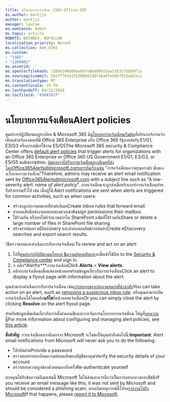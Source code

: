 ```yaml
---
title: นโยบายการแจ้งเตือน 1385-Office-365
ms.author: markjjo
author: markjjo
manager: lauraw
ms.audience: Admin
ms.topic: article
ROBOTS: NOINDEX, NOFOLLOW
localization_priority: Normal
ms.collection: Adm_O365
ms.custom:
- "1385"
- "3200002"
ms.assetid: ''
ms.openlocfilehash: 1209e59668bbe69fe88408933ae11b357b8d4f1a
ms.sourcegitcommit: 55eff703a17e500681d8fa6a87eb067019ade3cc
ms.translationtype: MT
ms.contentlocale: th-TH
ms.lasthandoff: 04/22/2020
ms.locfileid: "43687637"
---
```

# <a name="alert-policies"></a><span data-ttu-id="39074-102">นโยบายการแจ้งเตือน</span><span class="sxs-lookup"><span data-stu-id="39074-102">Alert policies</span></span>

<span data-ttu-id="39074-103">ศูนย์การปฏิบัติตามกฎระเบียบ & Microsoft 365 มี[นโยบายการแจ้งเตือนเริ่มต้น](https://docs.microsoft.com/office365/securitycompliance/alert-policies#default-alert-policies)ที่ทริกเกอร์การแจ้งเตือนสําหรับองค์กรที่มี Office 365 Enterprise หรือ Office 365 รัฐบาลสหรัฐ E1/G1, E3/G3 หรือการสมัครใช้งาน E5/G5</span><span class="sxs-lookup"><span data-stu-id="39074-103">The Microsoft 365 security & Compliance Center offers [default alert policies](https://docs.microsoft.com/office365/securitycompliance/alert-policies#default-alert-policies) that trigger alerts for organizations with an Office 365 Enterprise or Office 365 US Government E1/G1, E3/G3, or E5/G5 subscription.</span></span> <span data-ttu-id="39074-104">ผู้ดูแลอาจได้รับการแจ้งเตือนทางอีเมลที่ส่งโดยOffice365Alerts@microsoft.comบรรทัดเรื่องเช่น "การแจ้งเตือนความรุนแรงต่ํา:*ชื่อของนโยบายการแจ้งเตือน*"</span><span class="sxs-lookup"><span data-stu-id="39074-104">Therefore, admins may receive an alert email notification sent by Office365Alerts@microsoft.com with a subject line such as "A low-severity alert: *name of alert policy*".</span></span> <span data-ttu-id="39074-105">การแจ้งเตือนจะถูกส่งเมื่อทริกเกอร์การแจ้งเตือนสําหรับกิจกรรมทั่วไป เช่น เมื่อผู้ใช้:</span><span class="sxs-lookup"><span data-stu-id="39074-105">Alert notifications are sent when alerts are triggered for common activities, such as when users:</span></span>

- <span data-ttu-id="39074-106">สร้างกฎกล่องจดหมายที่ส่งต่ออีเมล</span><span class="sxs-lookup"><span data-stu-id="39074-106">Create inbox rules that forward email.</span></span>
- <span data-ttu-id="39074-107">กําหนดสิทธิ์กล่องจดหมายของพวกเขา</span><span class="sxs-lookup"><span data-stu-id="39074-107">Assign permissions their mailbox.</span></span>
- <span data-ttu-id="39074-108">ใช้ร่วมกัน หรือลบไฟล์จํานวนมากใน SharePoint แฟ้มที่ใช้ร่วมกัน</span><span class="sxs-lookup"><span data-stu-id="39074-108">Share or delete a large number of files in SharePoint file sharing.</span></span>
- <span data-ttu-id="39074-109">สร้างการค้นหา eDiscovery และส่งออกผลลัพธ์การค้นหา</span><span class="sxs-lookup"><span data-stu-id="39074-109">Create eDiscovery searches and export search results.</span></span>

<span data-ttu-id="39074-110">วิธีตรวจสอบและดําเนินการกับการแจ้งเตือน:</span><span class="sxs-lookup"><span data-stu-id="39074-110">To review and act on an alert:</span></span>

1. <span data-ttu-id="39074-111">ไปที่[ศูนย์การปฏิบัติตามนโยบาย &ความปลอดภัยและ](https://protection.office.com)ลงชื่อเข้าใช้</span><span class="sxs-lookup"><span data-stu-id="39074-111">Go to the [Security & Compliance center](https://protection.office.com) and sign in.</span></span>
2. <span data-ttu-id="39074-112"> > คลิก**Alert\s\*\*\**การแจ้งเตือน**</span><span class="sxs-lookup"><span data-stu-id="39074-112">Click **Alerts** > **View alerts**.</span></span>
3. <span data-ttu-id="39074-113">คลิกการแจ้งเตือนเพื่อแสดงหน้าลอยพร้อมข้อมูลเกี่ยวกับการแจ้งเตือน</span><span class="sxs-lookup"><span data-stu-id="39074-113">Click an alert to display a flyout page with information about the alert.</span></span>

<span data-ttu-id="39074-114">คุณสามารถดําเนินการกับการแจ้งเตือน เช่น[การลบกฎของกล่องจดหมายที่น่าสงสัย](https://docs.microsoft.com/office365/securitycompliance/responding-to-a-compromised-email-account)</span><span class="sxs-lookup"><span data-stu-id="39074-114">You can take action on an alert, such as [removing a suspicious inbox rule](https://docs.microsoft.com/office365/securitycompliance/responding-to-a-compromised-email-account).</span></span> <span data-ttu-id="39074-115">หรือคุณสามารถปิดการแจ้งเตือนได้โดยคลิก**แก้ไข**ที่หน้าลอยแจ้งเตือน</span><span class="sxs-lookup"><span data-stu-id="39074-115">Or you can simply close the alert by clicking **Resolve** on the alert flyout page.</span></span>

<span data-ttu-id="39074-116">สําหรับข้อมูลเพิ่มเติมเกี่ยวกับการตั้งค่าคอนฟิกและการจัดการนโยบายการแจ้งเตือน ให้ดูที่[บทความนี้](https://docs.microsoft.com/office365/securitycompliance/alert-policies)</span><span class="sxs-lookup"><span data-stu-id="39074-116">For more information about configuring and managing alert policies, see  [this article](https://docs.microsoft.com/office365/securitycompliance/alert-policies).</span></span>

<span data-ttu-id="39074-117">**สิ่งสําคัญ**: การแจ้งเตือนทางอีเมลจาก Microsoft จะไม่ขอให้คุณทําสิ่งต่อไปนี้:</span><span class="sxs-lookup"><span data-stu-id="39074-117">**Important**: Alert email notifications from Microsoft will never ask you to do the following:</span></span>

- <span data-ttu-id="39074-118">ใส่รหัสผ่าน</span><span class="sxs-lookup"><span data-stu-id="39074-118">Provide a password</span></span>
- <span data-ttu-id="39074-119">ตรวจสอบรายละเอียดความปลอดภัยของบัญชีของคุณ</span><span class="sxs-lookup"><span data-stu-id="39074-119">Verify the security details of your account</span></span>
- <span data-ttu-id="39074-120">ตรวจสอบความถูกต้องด้วยตนเองอีกครั้ง</span><span class="sxs-lookup"><span data-stu-id="39074-120">Re-authenticate yourself</span></span>

<span data-ttu-id="39074-121">หากคุณได้รับข้อความอีเมลเช่นนี้ Microsoft ไม่ได้ส่งและควรถือว่าเป็นการหลอกลวงแบบฟิชชิ่ง</span><span class="sxs-lookup"><span data-stu-id="39074-121">If you receive an email message like this, it was not sent by Microsoft and should be considered a phishing scam.</span></span> <span data-ttu-id="39074-122">หากเกิดเหตุการณ์นี้โปรด[รายงานไปยัง Microsoft](https://docs.microsoft.com/office365/SecurityCompliance/report-junk-email-and-phishing-scams-in-outlook-on-the-web-eop)</span><span class="sxs-lookup"><span data-stu-id="39074-122">If that happens, please [report it to Microsoft](https://docs.microsoft.com/office365/SecurityCompliance/report-junk-email-and-phishing-scams-in-outlook-on-the-web-eop).</span></span>